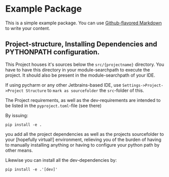 # Example Package

This is a simple example package. You can use
[Github-flavored Markdown](https://guides.github.com/features/mastering-markdown/)
to write your content.

## Project-structure, Installing Dependencies and PYTHONPATH configuration.

This Project houses it's sources below the `src/{projectname}` directory. You have
to have this directory in your module-searchpath to execute the project. It should also
be present in the module-searchpath of your IDE.

If using pycharm or any other Jetbrains-based IDE, use 
`Settings->Project->Project Structure`
to `mark as sourcefolder` the `src`-folder of this.

The Project requirements, as well as the dev-requirements are intended to be listed in the 
`pyproject.toml`-file (see there)

By issuing:

```shell
pip install -e .
```

you add all the project dependencies as well as the projects sourcefolder to your 
[hopefully virtual!] environment, relieving you of the burden of having to manually 
installing anything or having to configure your python path by other means.

Likewise you can install all the dev-dependencies by:

```shell
pip install -e .'[dev]'
```

